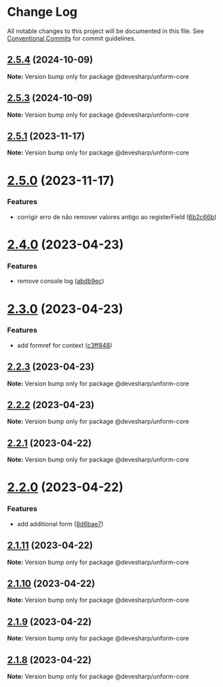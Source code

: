 # Change Log

All notable changes to this project will be documented in this file.
See [Conventional Commits](https://conventionalcommits.org) for commit guidelines.

## [2.5.4](https://github.com/unform/unform/compare/v2.5.3...v2.5.4) (2024-10-09)

**Note:** Version bump only for package @devesharp/unform-core





## [2.5.3](https://github.com/unform/unform/compare/v2.5.2...v2.5.3) (2024-10-09)

**Note:** Version bump only for package @devesharp/unform-core





## [2.5.1](https://github.com/unform/unform/compare/v2.5.0...v2.5.1) (2023-11-17)

**Note:** Version bump only for package @devesharp/unform-core





# [2.5.0](https://github.com/unform/unform/compare/v2.4.0...v2.5.0) (2023-11-17)


### Features

* corrigir erro de não remover valores antigo ao registerField ([6b2c66b](https://github.com/unform/unform/commit/6b2c66be888fbb431e86615dc2f499e3052ae252))





# [2.4.0](https://github.com/unform/unform/compare/v2.3.0...v2.4.0) (2023-04-23)


### Features

* remove console log ([abdb9ec](https://github.com/unform/unform/commit/abdb9ec8f3404d56e7099cc5244ef3998985fb8e))





# [2.3.0](https://github.com/unform/unform/compare/v2.2.3...v2.3.0) (2023-04-23)


### Features

* add formref for context ([c3ff848](https://github.com/unform/unform/commit/c3ff8485916a8308024bebcbe5d56e116d37c9b3))





## [2.2.3](https://github.com/unform/unform/compare/v2.2.2...v2.2.3) (2023-04-23)

**Note:** Version bump only for package @devesharp/unform-core





## [2.2.2](https://github.com/unform/unform/compare/v2.2.1...v2.2.2) (2023-04-23)

**Note:** Version bump only for package @devesharp/unform-core





## [2.2.1](https://github.com/unform/unform/compare/v2.2.0...v2.2.1) (2023-04-22)

**Note:** Version bump only for package @devesharp/unform-core





# [2.2.0](https://github.com/unform/unform/compare/v2.1.11...v2.2.0) (2023-04-22)


### Features

* add additional form ([8d6bae7](https://github.com/unform/unform/commit/8d6bae79a6213589f4ada7ddbebac2ce31778a6f))





## [2.1.11](https://github.com/unform/unform/compare/v2.1.10...v2.1.11) (2023-04-22)

**Note:** Version bump only for package @devesharp/unform-core





## [2.1.10](https://github.com/unform/unform/compare/v2.1.9...v2.1.10) (2023-04-22)

**Note:** Version bump only for package @devesharp/unform-core





## [2.1.9](https://github.com/unform/unform/compare/v2.1.8...v2.1.9) (2023-04-22)

**Note:** Version bump only for package @devesharp/unform-core





## [2.1.8](https://github.com/unform/unform/compare/v2.1.7-next.0...v2.1.8) (2023-04-22)

**Note:** Version bump only for package @devesharp/unform-core
